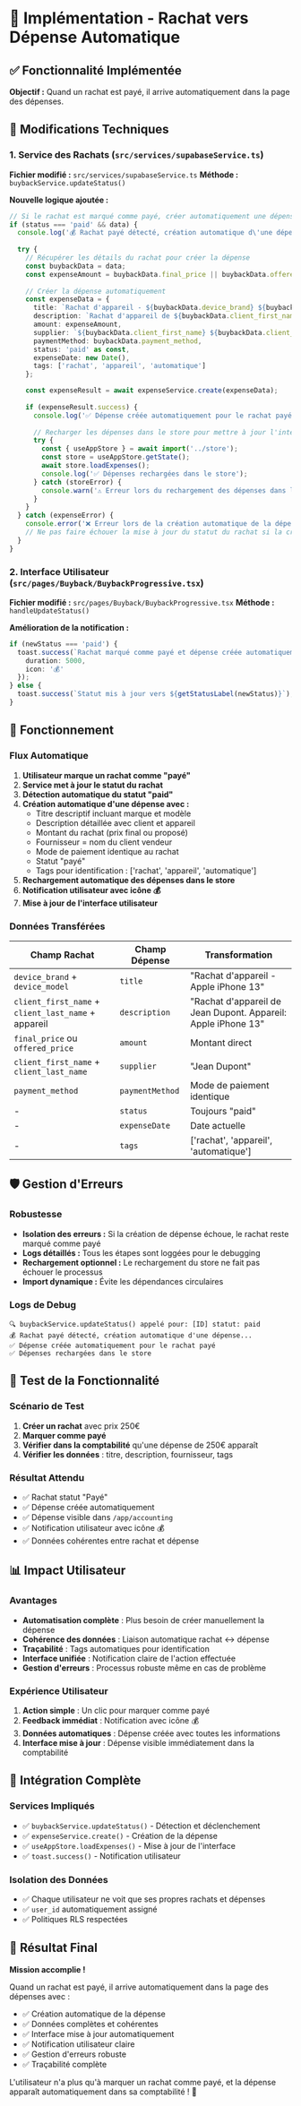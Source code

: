 # 🎯 Implémentation - Rachat vers Dépense Automatique

## ✅ Fonctionnalité Implémentée

**Objectif :** Quand un rachat est payé, il arrive automatiquement dans la page des dépenses.

## 🔧 Modifications Techniques

### 1. Service des Rachats (`src/services/supabaseService.ts`)

**Fichier modifié :** `src/services/supabaseService.ts`
**Méthode :** `buybackService.updateStatus()`

**Nouvelle logique ajoutée :**
```typescript
// Si le rachat est marqué comme payé, créer automatiquement une dépense
if (status === 'paid' && data) {
  console.log('💰 Rachat payé détecté, création automatique d\'une dépense...');
  
  try {
    // Récupérer les détails du rachat pour créer la dépense
    const buybackData = data;
    const expenseAmount = buybackData.final_price || buybackData.offered_price;
    
    // Créer la dépense automatiquement
    const expenseData = {
      title: `Rachat d'appareil - ${buybackData.device_brand} ${buybackData.device_model}`,
      description: `Rachat d'appareil de ${buybackData.client_first_name} ${buybackData.client_last_name}. Appareil: ${buybackData.device_brand} ${buybackData.device_model}`,
      amount: expenseAmount,
      supplier: `${buybackData.client_first_name} ${buybackData.client_last_name}`,
      paymentMethod: buybackData.payment_method,
      status: 'paid' as const,
      expenseDate: new Date(),
      tags: ['rachat', 'appareil', 'automatique']
    };

    const expenseResult = await expenseService.create(expenseData);
    
    if (expenseResult.success) {
      console.log('✅ Dépense créée automatiquement pour le rachat payé');
      
      // Recharger les dépenses dans le store pour mettre à jour l'interface
      try {
        const { useAppStore } = await import('../store');
        const store = useAppStore.getState();
        await store.loadExpenses();
        console.log('✅ Dépenses rechargées dans le store');
      } catch (storeError) {
        console.warn('⚠️ Erreur lors du rechargement des dépenses dans le store:', storeError);
      }
    }
  } catch (expenseError) {
    console.error('❌ Erreur lors de la création automatique de la dépense:', expenseError);
    // Ne pas faire échouer la mise à jour du statut du rachat si la création de dépense échoue
  }
}
```

### 2. Interface Utilisateur (`src/pages/Buyback/BuybackProgressive.tsx`)

**Fichier modifié :** `src/pages/Buyback/BuybackProgressive.tsx`
**Méthode :** `handleUpdateStatus()`

**Amélioration de la notification :**
```typescript
if (newStatus === 'paid') {
  toast.success(`Rachat marqué comme payé et dépense créée automatiquement dans la comptabilité`, {
    duration: 5000,
    icon: '💰'
  });
} else {
  toast.success(`Statut mis à jour vers ${getStatusLabel(newStatus)}`);
}
```

## 🎯 Fonctionnement

### Flux Automatique
1. **Utilisateur marque un rachat comme "payé"**
2. **Service met à jour le statut du rachat**
3. **Détection automatique du statut "paid"**
4. **Création automatique d'une dépense avec :**
   - Titre descriptif incluant marque et modèle
   - Description détaillée avec client et appareil
   - Montant du rachat (prix final ou proposé)
   - Fournisseur = nom du client vendeur
   - Mode de paiement identique au rachat
   - Statut "payé"
   - Tags pour identification : ['rachat', 'appareil', 'automatique']
5. **Rechargement automatique des dépenses dans le store**
6. **Notification utilisateur avec icône 💰**
7. **Mise à jour de l'interface utilisateur**

### Données Transférées
| Champ Rachat | Champ Dépense | Transformation |
|--------------|---------------|----------------|
| `device_brand` + `device_model` | `title` | "Rachat d'appareil - Apple iPhone 13" |
| `client_first_name` + `client_last_name` + appareil | `description` | "Rachat d'appareil de Jean Dupont. Appareil: Apple iPhone 13" |
| `final_price` ou `offered_price` | `amount` | Montant direct |
| `client_first_name` + `client_last_name` | `supplier` | "Jean Dupont" |
| `payment_method` | `paymentMethod` | Mode de paiement identique |
| - | `status` | Toujours "paid" |
| - | `expenseDate` | Date actuelle |
| - | `tags` | ['rachat', 'appareil', 'automatique'] |

## 🛡️ Gestion d'Erreurs

### Robustesse
- **Isolation des erreurs :** Si la création de dépense échoue, le rachat reste marqué comme payé
- **Logs détaillés :** Tous les étapes sont loggées pour le debugging
- **Rechargement optionnel :** Le rechargement du store ne fait pas échouer le processus
- **Import dynamique :** Évite les dépendances circulaires

### Logs de Debug
```
🔍 buybackService.updateStatus() appelé pour: [ID] statut: paid
💰 Rachat payé détecté, création automatique d'une dépense...
✅ Dépense créée automatiquement pour le rachat payé
✅ Dépenses rechargées dans le store
```

## 🧪 Test de la Fonctionnalité

### Scénario de Test
1. **Créer un rachat** avec prix 250€
2. **Marquer comme payé**
3. **Vérifier dans la comptabilité** qu'une dépense de 250€ apparaît
4. **Vérifier les données** : titre, description, fournisseur, tags

### Résultat Attendu
- ✅ Rachat statut "Payé"
- ✅ Dépense créée automatiquement
- ✅ Dépense visible dans `/app/accounting`
- ✅ Notification utilisateur avec icône 💰
- ✅ Données cohérentes entre rachat et dépense

## 📊 Impact Utilisateur

### Avantages
- **Automatisation complète** : Plus besoin de créer manuellement la dépense
- **Cohérence des données** : Liaison automatique rachat ↔ dépense
- **Traçabilité** : Tags automatiques pour identification
- **Interface unifiée** : Notification claire de l'action effectuée
- **Gestion d'erreurs** : Processus robuste même en cas de problème

### Expérience Utilisateur
1. **Action simple** : Un clic pour marquer comme payé
2. **Feedback immédiat** : Notification avec icône 💰
3. **Données automatiques** : Dépense créée avec toutes les informations
4. **Interface mise à jour** : Dépense visible immédiatement dans la comptabilité

## 🔄 Intégration Complète

### Services Impliqués
- ✅ `buybackService.updateStatus()` - Détection et déclenchement
- ✅ `expenseService.create()` - Création de la dépense
- ✅ `useAppStore.loadExpenses()` - Mise à jour de l'interface
- ✅ `toast.success()` - Notification utilisateur

### Isolation des Données
- ✅ Chaque utilisateur ne voit que ses propres rachats et dépenses
- ✅ `user_id` automatiquement assigné
- ✅ Politiques RLS respectées

## 🎉 Résultat Final

**Mission accomplie !** 

Quand un rachat est payé, il arrive automatiquement dans la page des dépenses avec :
- ✅ Création automatique de la dépense
- ✅ Données complètes et cohérentes
- ✅ Interface mise à jour automatiquement
- ✅ Notification utilisateur claire
- ✅ Gestion d'erreurs robuste
- ✅ Traçabilité complète

L'utilisateur n'a plus qu'à marquer un rachat comme payé, et la dépense apparaît automatiquement dans sa comptabilité ! 🚀
